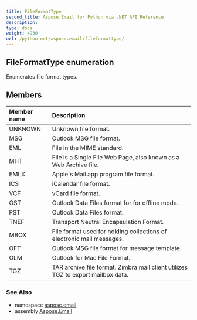 ```yaml
---
title: FileFormatType
second_title: Aspose.Email for Python via .NET API Reference
description: 
type: docs
weight: 4930
url: /python-net/aspose.email/fileformattype/
---
```


## FileFormatType enumeration

Enumerates file format types.

## Members
| Member name | Description |
| :- | :- |
|UNKNOWN|Unknown file format.|
|MSG|Outlook MSG file format.|
|EML|File in the MIME standard.|
|MHT|File is a Single File Web Page, also known as a Web Archive file.|
|EMLX|Apple's Mail.app program file format.|
|ICS|iCalendar file format.|
|VCF|vCard file format.|
|OST|Outlook Data Files format for for offline mode.|
|PST|Outlook Data Files format.|
|TNEF|Transport Neutral Encapsulation Format.|
|MBOX|File format used for holding collections of electronic mail messages.|
|OFT|Outlook MSG file format for message template.|
|OLM|Outlook for Mac File Format.|
|TGZ|TAR archive file format. Zimbra mail client utilizes TGZ to export mailbox data.|

### See Also

* namespace [aspose.email](/email/python-net/aspose.email/)
* assembly [Aspose.Email](/email/python-net/)

